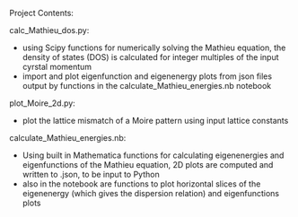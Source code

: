 Project Contents:

calc_Mathieu_dos.py:
- using Scipy functions for numerically solving the Mathieu equation, the density of states (DOS) is calculated for integer multiples of the input cyrstal momentum
- import and plot eigenfunction and eigenenergy plots from json files output by functions in the calculate_Mathieu_energies.nb notebook

plot_Moire_2d.py:
- plot the lattice mismatch of a Moire pattern using input lattice constants

calculate_Mathieu_energies.nb:
- Using built in Mathematica functions for calculating eigenenergies and eigenfunctions of the Mathieu equation, 2D plots are computed and written to .json, to be input to Python
- also in the notebook are functions to plot horizontal slices of the eigenenergy (which gives the dispersion relation) and eigenfunctions plots
